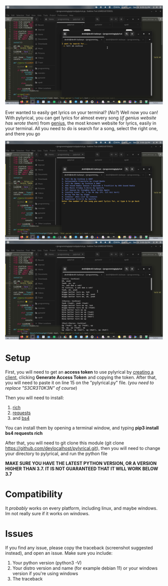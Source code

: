 ![main menu of pylyrical](img1.png)

Ever wanted to easily get lyrics on your terminal? (*No?*) Well now you can!
With pylyrical, you can get lyrics for almost every song (*if genius website has wrote them*) from [genius](https://genius.com), the most known website for lyrics, easily in your terminal. All you need to do is search for a song, select the right one, and there you go

![search results](img2.png)
![song lyrics](img3.png)

# Setup

First, you will need to get an **access token** to use pylyrical by [creating a client](https://genius.com/api-clients), clicking **Generate Access Token** and copying the token. After that, you will need to paste it on line 15 on the "pylyrical.py" file. (*you need to replace "S3CR3T0K3N" of course*)

Then you will need to install:

1. [rich](https://github.com/willmcgugan/rich)
2. [requests](https://pypi.org/projects/requests/)
3. and [bs4](https://pypi.org/projects/beautifulsoup4/)

You can install them by opening a terminal window, and typing **pip3 install bs4 requests rich**

After that, you will need to git clone this module (git clone https://github.com/devlocalhost/pylyrical.git), then you will need to change your directory to pylyrical, and run the python file

**MAKE SURE YOU HAVE THE LATEST PYTHON VERSION, OR A VERSION HIGHER THAN 3.7. IT IS NOT GUARANTEED THAT IT WILL WORK BELOW 3.7**

# Compatibility

It *probably* works on every platform, including linux, and maybe windows. Im not really sure if it works on windows.

# Issues

If you find any issue, please copy the traceback (screenshot suggested instead), and open an issue. Make sure you include:

1. Your python version (python3 -V)
2. Your distro version and name (for example debian 11) or your windows version if you're using windows
3. The traceback
